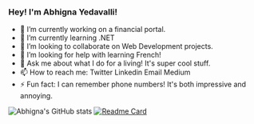 ### Hey! I'm Abhigna Yedavalli! 

- 🔭 I’m currently working on a financial portal.
- 🌱 I’m currently learning .NET
- 👯 I’m looking to collaborate on Web Development projects.
- 🤔 I’m looking for help with learning French!
- 💬 Ask me about what I do for a living! It's super cool stuff.
- 📫 How to reach me: Twitter Linkedin Email Medium
- ⚡ Fun fact: I can remember phone numbers! It's both impressive and annoying.

![Abhigna's GitHub stats](https://github-readme-stats.vercel.app/api?username=AbhignaYedavalli&theme=SOLARISED_LIGHT&show_icons=true)
[![Readme Card](https://github-readme-stats.vercel.app/api/pin/?username=AbhignaYedavalli&repo=github-readme-stats)](https://github.com/anuraghazra/github-readme-stats)
